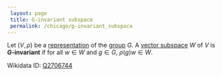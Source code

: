 ```yaml
---
 layout: page
 title: G-invariant subspace
 permalink: /chicago/g-invariant_subspace
---
```

Let $(V,\rho)$ be a [representation](https://mathgloss.github.io/MathGloss/chicago/group_representation) of the [group](https://mathgloss.github.io/MathGloss/chicago/group) $G$.  A [vector subspace](https://mathgloss.github.io/MathGloss/chicago/vector_subspace) $W$ of $V$ is **$G$-invariant** if for all $w\in W$ and $g\in G$, $\rho(g)w \in W$.

Wikidata ID: [Q2706744](https://www.wikidata.org/wiki/Q2706744)